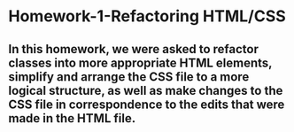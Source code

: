 # Homework-1-Refactoring HTML/CSS

## In this homework, we were asked to refactor <div> classes into more appropriate HTML elements, simplify and arrange the CSS file to a more logical structure, as well as make changes to the CSS file in correspondence to the edits that were made in the HTML file. 